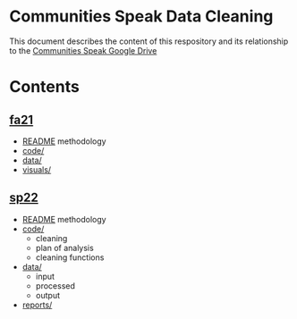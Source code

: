 # Communities Speak Data Cleaning
This document describes the content of this respository and its relationship to the [Communities Speak Google Drive](https://drive.google.com/drive/folders/18a16hC4ErMk2orlpa69r55XGdINT00CU)

# Contents

## [fa21](https://drive.google.com/drive/folders/1jXU7aXIGYTROGJ5DwqXvTIdPCBn1TNtp)
- [README](https://docs.google.com/document/d/15IJiuV_1m9o2Fql6jZs_D2vGQ67iNrPVvK0eedbMpRc/edit) methodology
- [code/](https://drive.google.com/drive/folders/1jXU7aXIGYTROGJ5DwqXvTIdPCBn1TNtp)
- [data/](https://github.com/aeherman/communities_speak/tree/main/fa21/data)
- [visuals/](https://drive.google.com/drive/folders/1xvkXgdsS2PM5gvHBAx7ikFEx2hLlDJh7)

## [sp22](https://drive.google.com/drive/folders/1mtiTs322T24bUz2hEX1jj7-us7oSG9nU)
- [README](https://docs.google.com/document/d/1OJsa9mJXpSI5Bts9mkOJqsGijKV4gtoe-IXwylzt_TQ/edit) methodology
- [code/](https://drive.google.com/drive/folders/1X5jEBR8QOmIuGceAKOXdj5Q_RxbnHliq)
	- cleaning
	- plan of analysis
	- cleaning functions
- [data/](https://drive.google.com/drive/folders/1PcMPKx_uoCRs-xl5kzZh0drgG1U0Z6r8)
	- input
	- processed
	- output
- [reports/](https://drive.google.com/drive/folders/1LUO2WlkjR_kGTabjG6HI1ag8sjKj-8sQ)
